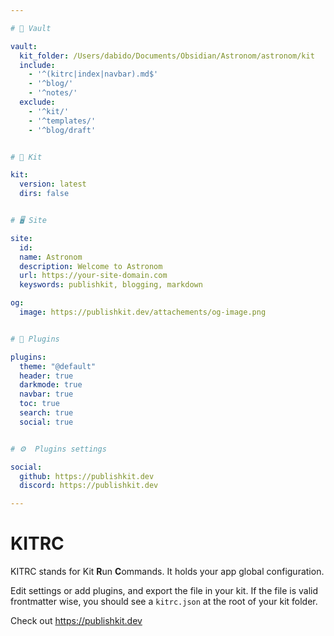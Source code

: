 ```yaml
---

# 📂 Vault

vault:
  kit_folder: /Users/dabido/Documents/Obsidian/Astronom/astronom/kit
  include: 
    - '^(kitrc|index|navbar).md$'
    - '^blog/'
    - '^notes/'
  exclude: 
    - '^kit/'
    - '^templates/'
    - '^blog/draft'


# 🧰 Kit

kit:
  version: latest
  dirs: false


# 🖥️ Site

site:
  id: 
  name: Astronom
  description: Welcome to Astronom
  url: https://your-site-domain.com
  keyswords: publishkit, blogging, markdown

og:
  image: https://publishkit.dev/attachements/og-image.png


# 🔌 Plugins

plugins: 
  theme: "@default"
  header: true
  darkmode: true
  navbar: true
  toc: true
  search: true
  social: true


# ⚙️  Plugins settings

social:
  github: https://publishkit.dev
  discord: https://publishkit.dev

---
```

# KITRC

KITRC stands for Kit **R**un **C**ommands.
It holds your app global configuration. 


Edit settings or add plugins, and export the file in your kit. If the file is valid frontmatter wise, you should see a `kitrc.json` at the root of your kit folder.


Check out https://publishkit.dev
